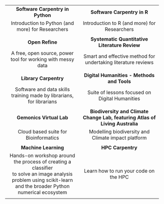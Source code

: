 
| | |
| :-------: | :-------: |
| **Software Carpentry in Python** | **Software Carpentry in R** |
| Introduction to Python (and more) for Researchers | Introduction to R (and more) for Researchers |
|||
| **Open Refine** | **Systematic Quantitative Literature Review** |
| A free, open source, power tool for working with messy data| Smart and effective method for undertaking literature reviews |
|||
|**Library Carpentry** |**Digital Humanities - Methods and Tools** |
|Software and data skills training made by librarians, for librarians |Suite of lessons focused on Digital Humanities |
|||
| **Gemonics Virtual Lab** | **Biodiversity and Climate Change Lab, featuring Atlas of Living Australia** |
| Cloud based suite for Bioinformatics | Modelling biodiversity and Climate impact platform |
|||
|**Machine Learning**  | **HPC Carpentry**|
|Hands-on workshop around the process of creating a classifier<br> to solve an image analysis problem using scikit-learn<br> and the broader Python numerical ecosystem| Learn how to run your code on the HPC|
|||
